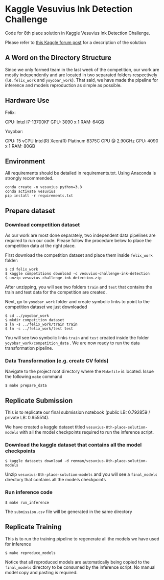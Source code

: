 # Kaggle Vesuvius Ink Detection Challenge
Code for 8th place solution in Kaggle Vesuvius Ink Detection Challenge.

Please refer to [this Kaggle forum post](https://www.kaggle.com/competitions/vesuvius-challenge-ink-detection/discussion/417383) for a description of the solution

## A Word on the Directory Structure
Since we only formed team in the last week of the competition, our work are mostly independently and are located in two separated folders respectively (i.e. `felix_work` and `yoyobar_work`). That said, we have made the pipeline for inference and models reproduction as simple as possible.

## Hardware Use

Felix:

CPU: Intel i7-13700KF
GPU: 3090 x 1
RAM: 64GB

Yoyobar:

CPU: 15 vCPU Intel(R) Xeon(R) Platinum 8375C CPU @ 2.90GHz
GPU: 4090 x 1
RAM: 80GB

## Environment
All requirements should be detailed in requirements.txt. Using Anaconda is strongly recommended.
```
conda create -n vesuvius python=3.8
conda activate vesuvius
pip install -r requirements.txt
```

## Prepare dataset
### Download competition dataset
As our work are most done separately, two independent data pipelines are required to run our code. Please follow the procedure below to place the competition data at the right place.

First download the competition dataset and place them inside `felix_work` folder:
```
$ cd felix_work
$ kaggle competitions download -c vesuvius-challenge-ink-detection
$ unzip vesuvius-challenge-ink-detection.zip
```
After unzipping, you will see two folders `train` and `test` that contains the train and test data for the competition are created.

Next, go to `yoyobar_work` folder and create symbolic links to point to the competition dataset we just downloaded
```
$ cd ../yoyobar_work
$ mkdir competition_dataset
$ ln -s ../felix_work/train train
$ ln -s ../felix_work/test test
```
You will see two symbolic links `train` and `test` created inside the folder `yoyobar_work/competition_data` . We are now ready to run the data transformation pipeline.


### Data Transformation (e.g. create CV folds)
Navigate to the project root directory where the `Makefile` is located. Issue the following `make` command
```
$ make prepare_data
```

## Replicate Submission
This is to replicate our final submission notebook (public LB: 0.792859 / private LB: 0.655514).

We have created a kaggle dataset titled `vesuvius-8th-place-solution-models` with all the model checkpoints required to run the inference script.

### Download the kaggle dataset that contains all the model checkpoints
```
$ kaggle datasets download -d renman/vesuvius-8th-place-solution-models
```
Unzip `vesuvius-8th-place-solution-models` and you will see a `final_models` directory that contains all the models checkpoints

### Run inference code
```
$ make run_inference
```
The `submission.csv` file will be generated in the same directory

## Replicate Training
This is to run the training pipeline to regenerate all the models we have used for inference
```
$ make reproduce_models
```
Notice that all reproduced models are automatically being copied to the `final_models` directory to be consumed by the inference script. No manual model copy and pasting is required.
